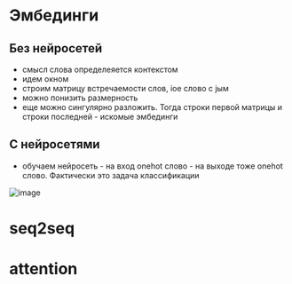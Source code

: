 # Эмбединги

## Без нейросетей

* смысл слова определеяется контекстом
* идем окном
* строим матрицу встречаемости слов, iое слово с jым
* можно понизить размерность
* еще можно сингулярно разложить. Тогда строки первой матрицы и строки последней - искомые эмбединги

## С нейросетями

* обучаем нейросеть - на вход onehot слово - на выходе тоже onehot слово. Фактически это задача классификации 

![image](https://github.com/timattt/Tmp/assets/25401699/87516adb-d832-4034-bdea-5417c76a3430)


# seq2seq

# attention

